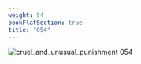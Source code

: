 ```yaml
---
weight: 54
bookFlatSection: true
title: "054"
---
```


![cruel_and_unusual_punishment 054 ](../../jpg/cup_054.jpg)


